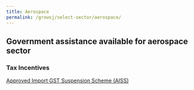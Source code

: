 ```yaml
---
title: Aerospace
permalink: /growsj/select-sector/aerospace/
---
```


## Government assistance available for aerospace sector

### Tax Incentives

<a href="https://www.iras.gov.sg/irashome/Schemes/GST/Approved-Import-GST-Suspension-Scheme--AISS-/" target="_blank">Approved Import GST Suspension Scheme (AISS)</a>
